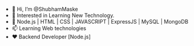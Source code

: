 - 👋 Hi, I’m @ShubhamMaske
- 🌱 Interested in Learning New Technology.
- 💞️  Node.js | HTML | CSS | JAVASCRIPT | ExpressJS | MySQL | MongoDB 
- 📫 Learning Web technologies
- ❤️ Backend Developer [Node.js]
<!---
ShubhamMaske/ShubhamMaske is a ✨ special ✨ repository because its `README.md` (this file) appears on your GitHub profile.
You can click the Preview link to take a look at your changes.
--->
